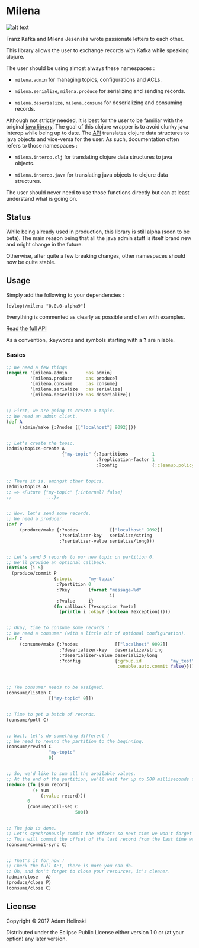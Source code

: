 # Milena

![alt text](https://s-media-cache-ak0.pinimg.com/600x315/a4/11/25/a411251488b63fb207751b1545aeb551.jpg "Milena")

Franz Kafka and Milena Jesenska wrote passionate letters to each other.

This library allows the user to exchange records with Kafka while speaking
clojure.

The user should be using almost always these namespaces :

- `milena.admin` for managing topics, configurations and ACLs.

- `milena.serialize`, `milena.produce` for serializing and sending records.

- `milena.deserialize`, `milena.consume` for deserializing and consuming
records.

Although not strictly needed, it is best for the user to be familiar with the
original [java library](https://kafka.apache.org/documentation/#api). The goal
of this clojure wrapper is to avoid clunky java interop while being up to date.
The [API](https://dvlopt.github.io/doc/milena/) translates clojure data
structures to java objects and vice-versa for the user. As such, documentation
often refers to those namespaces :

- `milena.interop.clj` for translating clojure data structures to java objects.

- `milena.interop.java` for translating java objects to clojure data structures.

The user should never need to use those functions directly but can at least
understand what is going on.

## Status

While being already used in production, this library is still alpha (soon to be
beta). The main reason being that all the java admin stuff is itself brand new
and might change in the future.

Otherwise, after quite a few breaking changes, other namespaces should now be
quite stable.

## Usage

Simply add the following to your dependencies :

    [dvlopt/milena "0.0.0-alpha9"]

Everything is commented as clearly as possible and often with examples.

[Read the full API](https://dvlopt.github.io/doc/milena/)

As a convention, :keywords and symbols starting with a **?** are nilable.

### Basics

```clj
;; We need a few things
(require '[milena.admin       :as admin]
         '[milena.produce     :as produce]
         '[milena.consume     :as consume]
         '[milena.serialize   :as serialize]
         '[milena.deserialize :as deserialize])


;; First, we are going to create a topic.
;; We need an admin client.
(def A
     (admin/make {:?nodes [["localhost"] 9092]}))


;; Let's create the topic.
(admin/topics-create A
                     {"my-topic" {:?partitions         1
                                  :?replication-factor 1
                                  :?config             {:cleanup.policy "compact"}}})


;; There it is, amongst other topics.
(admin/topics A)
;; => <Future {"my-topic" {:internal? false}
;;             ...}>


;; Now, let's send some records.
;; We need a producer.
(def P
     (produce/make {:?nodes            [["localhost" 9092]]
                    :?serializer-key   serialize/string
                    :?serializer-value serialize/long}))


;; Let's send 5 records to our new topic on partition 0.
;; We'll provide an optional callback.
(dotimes [i 5]
  (produce/commit P
                  {:topic      "my-topic"
                   :?partition 0
                   :?key       (format "message-%d"
                                       i)
                   :?value     i}
                  (fn callback [?exception ?meta]
                    (println i :okay? (boolean ?exception)))))


;; Okay, time to consume some records !
;; We need a consumer (with a little bit of optional configuration).
(def C
     (consume/make {:?nodes              [["localhost" 9092]]
                    :?deserializer-key   deserialize/string
                    :?deserializer-value deserialize/long
                    :?config             {:group.id           "my_test"
                                          :enable.auto.commit false}}))



;; The consumer needs to be assigned.
(consume/listen C
                [["my-topic" 0]])


;; Time to get a batch of records.
(consume/poll C)


;; Wait, let's do something different !
;; We need to rewind the partition to the beginning.
(consume/rewind C
                "my-topic"
                0)


;; So, we'd like to sum all the available values.
;; At the end of the partition, we'll wait for up to 500 milliseconds for new records.
(reduce (fn [sum record]
          (+ sum
             (:value record)))
        0
        (consume/poll-seq C
                          500))


;; The job is done.
;; Let's synchronously commit the offsets so next time we won't forget where we ended.
;; This will commit the offset of the last record from the last time we polled records.
(consume/commit-sync C)


;; That's it for now !
;; Check the full API, there is more you can do.
;; Oh, and don't forget to close your resources, it's cleaner.
(admin/close   A)
(produce/close P)
(consume/close C)
```

## License

Copyright © 2017 Adam Helinski

Distributed under the Eclipse Public License either version 1.0 or (at
your option) any later version.
